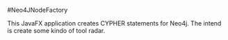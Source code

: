 #Neo4JNodeFactory

This JavaFX application creates CYPHER statements for Neo4j. 
The intend is create some kindo of tool radar.